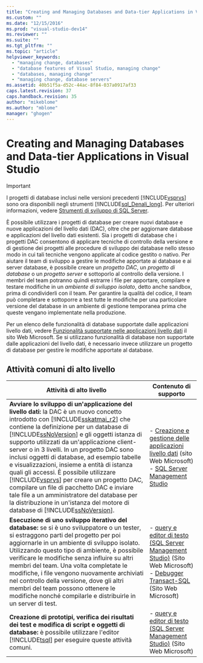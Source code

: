 ```yaml
---
title: "Creating and Managing Databases and Data-tier Applications in Visual Studio | Microsoft Docs"
ms.custom: ""
ms.date: "12/15/2016"
ms.prod: "visual-studio-dev14"
ms.reviewer: ""
ms.suite: ""
ms.tgt_pltfrm: ""
ms.topic: "article"
helpviewer_keywords: 
  - "managing change, databases"
  - "database features of Visual Studio, managing change"
  - "databases, managing change"
  - "managing change, database servers"
ms.assetid: 40b51f5a-d52c-44ac-8f84-037a0917af33
caps.latest.revision: 37
caps.handback.revision: 35
author: "mikeblome"
ms.author: "mblome"
manager: "ghogen"
---
```

# Creating and Managing Databases and Data-tier Applications in Visual Studio
> [!IMPORTANT]
>  I progetti di database inclusi nelle versioni precedenti [!INCLUDE[vsprvs](../code-quality/includes/vsprvs_md.md)] sono ora disponibili negli strumenti [!INCLUDE[sql_Denali_long](../data-tools/includes/sql_denali_long_md.md)].  Per ulteriori informazioni, vedere [Strumenti di sviluppo di SQL Server](http://go.microsoft.com/fwlink/?LinkId=228126).  
  
 È possibile utilizzare i progetti di database per creare nuovi database e nuove applicazioni del livello dati \(DAC\), oltre che per aggiornare database e applicazioni del livello dati esistenti.  Sia i progetti di database che i progetti DAC consentono di applicare tecniche di controllo della versione e di gestione dei progetti alle procedure di sviluppo dei database nello stesso modo in cui tali tecniche vengono applicate al codice gestito o nativo.  Per aiutare il team di sviluppo a gestire le modifiche apportate ai database e ai server database, è possibile creare un *progetto DAC*, un *progetto di database* o un *progetto server* e sottoporlo al controllo della versione.  I membri del team potranno quindi estrarre i file per apportare, compilare e testare modifiche in un *ambiente di sviluppo isolato*, detto anche sandbox, prima di condividerli con il team.  Per garantire la qualità del codice, il team può completare e sottoporre a test tutte le modifiche per una particolare versione del database in un ambiente di gestione temporanea prima che queste vengano implementate nella produzione.  
  
 Per un elenco delle funzionalità di database supportate dalle applicazioni livello dati, vedere [Funzionalità supportate nelle applicazioni livello dati](http://go.microsoft.com/fwlink/?LinkId=164239) il sito Web Microsoft.  Se si utilizzano funzionalità di database non supportate dalle applicazioni del livello dati, è necessario invece utilizzare un progetto di database per gestire le modifiche apportate al database.  
  
## Attività comuni di alto livello  
  
|Attività di alto livello|Contenuto di supporto|  
|------------------------------|---------------------------|  
|**Avviare lo sviluppo di un'applicazione del livello dati:** la DAC è un nuovo concetto introdotto con [!INCLUDE[sskatmai_r2](../data-tools/includes/sskatmai_r2_md.md)] che contiene la definizione per un database di [!INCLUDE[ssNoVersion](../data-tools/includes/ssnoversion_md.md)] e gli oggetti istanza di supporto utilizzati da un'applicazione client\-server o in 3 livelli.  In un progetto DAC sono inclusi oggetti di database, ad esempio tabelle e visualizzazioni, insieme a entità di istanza quali gli accessi.  È possibile utilizzare [!INCLUDE[vsprvs](../code-quality/includes/vsprvs_md.md)] per creare un progetto DAC, compilare un file di pacchetto DAC e inviare tale file a un amministratore del database per la distribuzione in un'istanza del motore di database di [!INCLUDE[ssNoVersion](../data-tools/includes/ssnoversion_md.md)].|-   [Creazione e gestione delle applicazioni livello dati](http://go.microsoft.com/fwlink/?LinkId=160741) \(sito Web Microsoft\)<br />-   [SQL Server Management Studio](http://go.microsoft.com/fwlink/?LinkId=227328)|  
|**Esecuzione di uno sviluppo iterativo del database:** se si è uno sviluppatore o un tester, si estraggono parti del progetto per poi aggiornarle in un ambiente di sviluppo isolato.  Utilizzando questo tipo di ambiente, è possibile verificare le modifiche senza influire su altri membri del team.  Una volta completate le modifiche, i file vengono nuovamente archiviati nel controllo della versione, dove gli altri membri del team possono ottenere le modifiche nonché compilarle e distribuirle in un server di test.|-   [query e editor di testo \(SQL Server Management Studio\)](http://go.microsoft.com/fwlink/?LinkId=227327) \(Sito Web Microsoft\)<br />-   [Debugger Transact\-SQL](http://go.microsoft.com/fwlink/?LinkId=227324) \(Sito Web Microsoft\)|  
|**Creazione di prototipi, verifica dei risultati dei test e modifica di script e oggetti di database:** è possibile utilizzare l'editor [!INCLUDE[tsql](../data-tools/includes/tsql_md.md)] per eseguire queste attività comuni.|-   [query e editor di testo \(SQL Server Management Studio\)](http://go.microsoft.com/fwlink/?LinkId=227327) \(Sito Web Microsoft\)|